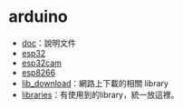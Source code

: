 # arduino

- [doc](./doc/)：說明文件
- [esp32](./esp32/)
- [esp32cam](./esp32cam/)
- [esp8266](./esp8266/)
- [lib_download](./lib_download/)：網路上下載的相關 library
- [libraries](./libraries/)：有使用到的library，統一放這裡。

